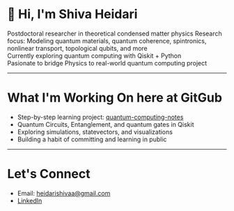 # 👋 Hi, I'm Shiva Heidari

 Postdoctoral researcher in theoretical condensed matter physics
 Research focus: Modeling quantum materials, quantum coherence, spintronics, nonlinear transport, topological qubits, and more  
 Currently exploring quantum computing with Qiskit + Python  
 Pasionate to bridge Physics to real-world quantum computing project

---

# What I'm Working On here at GitGub

- Step-by-step learning project: [quantum-computing-notes](https://github.com/Shiva-Heidari/quantum-computing-notes)  
- Quantum Circuits, Entanglement, and quantum gates in Qiskit  
- Exploring simulations, statevectors, and visualizations  
- Building a habit of committing and learning in public

---

# Let's Connect
- Email: heidarishivaa@gmail.com  
- [LinkedIn](www.linkedin.com/in/shivaheidari)  
